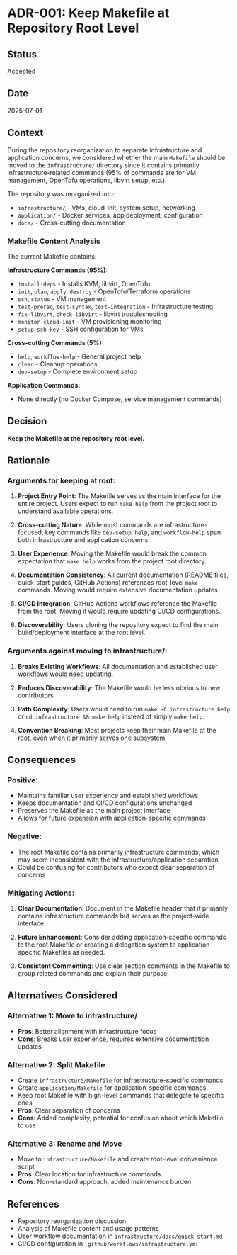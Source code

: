 # ADR-001: Keep Makefile at Repository Root Level

## Status

Accepted

## Date

2025-07-01

## Context

During the repository reorganization to separate infrastructure and application
concerns, we considered whether the main `Makefile` should be moved to the
`infrastructure/` directory since it contains primarily infrastructure-related
commands (95% of commands are for VM management, OpenTofu operations, libvirt
setup, etc.).

The repository was reorganized into:

- `infrastructure/` - VMs, cloud-init, system setup, networking
- `application/` - Docker services, app deployment, configuration
- `docs/` - Cross-cutting documentation

### Makefile Content Analysis

The current Makefile contains:

**Infrastructure Commands (95%):**

- `install-deps` - Installs KVM, libvirt, OpenTofu
- `init`, `plan`, `apply`, `destroy` - OpenTofu/Terraform operations
- `ssh`, `status` - VM management
- `test-prereq`, `test-syntax`, `test-integration` - Infrastructure testing
- `fix-libvirt`, `check-libvirt` - libvirt troubleshooting
- `monitor-cloud-init` - VM provisioning monitoring
- `setup-ssh-key` - SSH configuration for VMs

**Cross-cutting Commands (5%):**

- `help`, `workflow-help` - General project help
- `clean` - Cleanup operations
- `dev-setup` - Complete environment setup

**Application Commands:**

- None directly (no Docker Compose, service management commands)

## Decision

**Keep the Makefile at the repository root level.**

## Rationale

### Arguments for keeping at root:

1. **Project Entry Point**: The Makefile serves as the main interface for the
   entire project. Users expect to run `make help` from the project root to
   understand available operations.

2. **Cross-cutting Nature**: While most commands are infrastructure-focused,
   key commands like `dev-setup`, `help`, and `workflow-help` span both
   infrastructure and application concerns.

3. **User Experience**: Moving the Makefile would break the common expectation
   that `make help` works from the project root directory.

4. **Documentation Consistency**: All current documentation (README files,
   quick-start guides, GitHub Actions) references root-level `make` commands.
   Moving would require extensive documentation updates.

5. **CI/CD Integration**: GitHub Actions workflows reference the Makefile from
   the root. Moving it would require updating CI/CD configurations.

6. **Discoverability**: Users cloning the repository expect to find the main
   build/deployment interface at the root level.

### Arguments against moving to infrastructure/:

1. **Breaks Existing Workflows**: All documentation and established user
   workflows would need updating.

2. **Reduces Discoverability**: The Makefile would be less obvious to new
   contributors.

3. **Path Complexity**: Users would need to run `make -C infrastructure help`
   or `cd infrastructure && make help` instead of simply `make help`.

4. **Convention Breaking**: Most projects keep their main Makefile at the root,
   even when it primarily serves one subsystem.

## Consequences

### Positive:

- Maintains familiar user experience and established workflows
- Keeps documentation and CI/CD configurations unchanged
- Preserves the Makefile as the main project interface
- Allows for future expansion with application-specific commands

### Negative:

- The root Makefile contains primarily infrastructure commands, which may seem
  inconsistent with the infrastructure/application separation
- Could be confusing for contributors who expect clear separation of concerns

### Mitigating Actions:

1. **Clear Documentation**: Document in the Makefile header that it primarily
   contains infrastructure commands but serves as the project-wide interface.

2. **Future Enhancement**: Consider adding application-specific commands to the
   root Makefile or creating a delegation system to application-specific
   Makefiles as needed.

3. **Consistent Commenting**: Use clear section comments in the Makefile to
   group related commands and explain their purpose.

## Alternatives Considered

### Alternative 1: Move to infrastructure/

- **Pros**: Better alignment with infrastructure focus
- **Cons**: Breaks user experience, requires extensive documentation updates

### Alternative 2: Split Makefile

- Create `infrastructure/Makefile` for infrastructure-specific commands
- Create `application/Makefile` for application-specific commands
- Keep root Makefile with high-level commands that delegate to specific ones
- **Pros**: Clear separation of concerns
- **Cons**: Added complexity, potential for confusion about which Makefile to use

### Alternative 3: Rename and Move

- Move to `infrastructure/Makefile` and create root-level convenience script
- **Pros**: Clear location for infrastructure commands
- **Cons**: Non-standard approach, added maintenance burden

## References

- Repository reorganization discussion
- Analysis of Makefile content and usage patterns
- User workflow documentation in `infrastructure/docs/quick-start.md`
- CI/CD configuration in `.github/workflows/infrastructure.yml`
